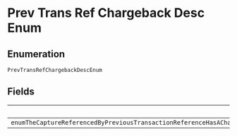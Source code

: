 
# Prev Trans Ref Chargeback Desc Enum

## Enumeration

`PrevTransRefChargebackDescEnum`

## Fields

| Name |
|  --- |
| `enumTheCaptureReferencedByPreviousTransactionReferenceHasAChargebackAndHenceCannotBeUsedForThisOrderPleaseUseAPreviousTransactionReferenceWhichDoesNotHaveAChargeback` |


